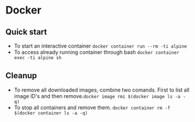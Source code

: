 # Docker
## Quick start
* To start an interactive container ```docker container run --rm -ti alpine```
* To access already running container through bash ```docker container exec -ti alpine sh``` 

## Cleanup 
* To remove all downloaded images, combine two comands. First to list all image ID's and then remove.```docker image rmi $(docker image ls -a -q)```
* To stop all containers and remove them. ```docker container rm -f $(docker container ls -a -q)```
  
